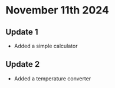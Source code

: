 # November 11th 2024
## Update 1
- Added a simple calculator
## Update 2
- Added a temperature converter